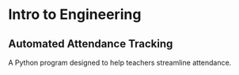 # Intro to Engineering
## Automated Attendance Tracking

A Python program designed to help teachers streamline attendance. 
